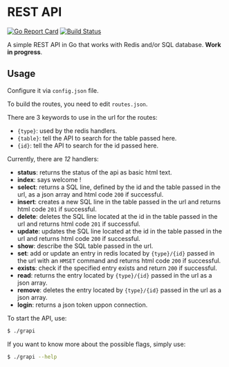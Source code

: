 # REST API
[![Go Report Card](https://goreportcard.com/badge/github.com/ingvaar/grapi)](https://goreportcard.com/report/github.com/ingvaar/grapi)
[![Build Status](https://travis-ci.com/ingvaar/grapi.svg?branch=master)](https://travis-ci.com/ingvaar/grapi)

A simple REST API in Go that works with Redis and/or SQL database.
**Work in progress**.

## Usage

Configure it via `config.json` file.

To build the routes, you need to edit `routes.json`.

There are 3 keywords to use in the url for the routes:
* `{type}`: used by the redis handlers.
* `{table}`: tell the API to search for the table passed here.
* `{id}`: tell the API to search for the id passed here. 

Currently, there are *12* handlers:
* **status**: returns the status of the api as basic html text.
* **index**: says welcome !
* **select**: returns a SQL line, defined by the id and the table passed in the url, as a json array and html code `200` if successful.
* **insert**: creates a new SQL line in the table passed in the url and returns html code `201` if successful.
* **delete**: deletes the SQL line located at the id in the table passed in the url and returns html code `201` if successful.
* **update**: updates the SQL line located at the id in the table passed in the url and returns html code `200` if successful.
* **show**: describe the SQL table passed in the url.
* **set**: add or update an entry in redis located by `{type}/{id}` passed in the url with an `HMSET` command and returns html code `200` if successful.
* **exists**: check if the specified entry exists and return `200` if successful.
* **read**: returns the entry located by `{type}/{id}` passed in the url as a json array.
* **remove**: deletes the entry located by `{type}/{id}` passed in the url as a json array.
* **login**: returns a json token uppon connection.

To start the API, use:

```sh
$ ./grapi
```

If you want to know more about the possible flags, simply use:

```sh
$ ./grapi --help
```
